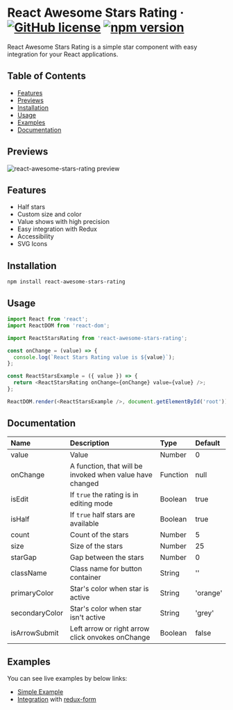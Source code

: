 # React Awesome Stars Rating &middot; [![GitHub license](https://img.shields.io/badge/license-MIT-blue.svg)](https://github.com/fedoryakubovich/react-awesome-stars-rating/blob/master/LICENSE) [![npm version](https://img.shields.io/npm/v/react-awesome-stars-rating.svg?style=flat)](https://www.npmjs.com/package/react-awesome-stars-rating)

React Awesome Stars Rating is a simple star component with easy integration for your React applications.

## Table of Contents

- [Features](#features)
- [Previews](#previews)
- [Installation](#installation)
- [Usage](#usage)
- [Examples](#examples)
- [Documentation](#documentation)

## Previews

![react-awesome-stars-rating preview](https://github.com/fedoryakubovich/react-awesome-stars-rating/blob/release/v0.1.8/images/gifs/react-awesome-stars-rating.gif)

## Features

- Half stars
- Custom size and color
- Value shows with high precision
- Easy integration with Redux
- Accessibility
- SVG Icons

## Installation

`npm install react-awesome-stars-rating`

## Usage

```javascript
import React from 'react';
import ReactDOM from 'react-dom';

import ReactStarsRating from 'react-awesome-stars-rating';

const onChange = (value) => {
  console.log(`React Stars Rating value is ${value}`);
};

const ReactStarsExample = ({ value }) => {
  return <ReactStarsRating onChange={onChange} value={value} />;
};

ReactDOM.render(<ReactStarsExample />, document.getElementById('root'));
```

## Documentation

| Name           | Description                                              | Type     | Default  |
| :------------- | :------------------------------------------------------- | :------- | :------- |
| value          | Value                                                    | Number   | 0        |
| onChange       | A function, that will be invoked when value have changed | Function | null     |
| isEdit         | If `true` the rating is in editing mode                  | Boolean  | true     |
| isHalf         | If `true` half stars are available                       | Boolean  | true     |
| count          | Count of the stars                                       | Number   | 5        |
| size           | Size of the stars                                        | Number   | 25       |
| starGap        | Gap between the stars                                    | Number   | 0        |
| className      | Class name for button container                          | String   | ''       |
| primaryColor   | Star's color when star is active                         | String   | 'orange' |
| secondaryColor | Star's color when star isn't active                      | String   | 'grey'   |
| isArrowSubmit  | Left arrow or right arrow click onvokes onChange         | Boolean  | false    |

## Examples

You can see live examples by below links:

- [Simple Example](https://repl.it/@fedoryakubovich/React-Awesome-Stars-Rating-Simple-Example)
- [Integration](https://repl.it/@fedoryakubovich/React-Awesome-Stars-Rating-Redux-Form-Example) with [redux-form](https://github.com/erikras/redux-form)
